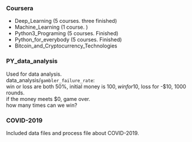### Coursera  
+ Deep_Learning         (5 courses. three finished)  
+ Machine_Learning      (1 course.  )  
+ Python3_Programing    (5 courses. Finished)  
+ Python_for_everybody  (5 courses. Finished)  
+ Bitcoin_and_Cryptocurrency_Technologies   


### PY_data_analysis  
Used for data analysis.  
data_analysis/`gambler_failure_rate`:  
win or loss are both 50%, initial money is $100, win for 10$, loss for -$10, 1000 rounds.  
if the money meets $0, game over.  
how many times can we win?  

### COVID-2019  
Included  data files and process file about COVID-2019.  
